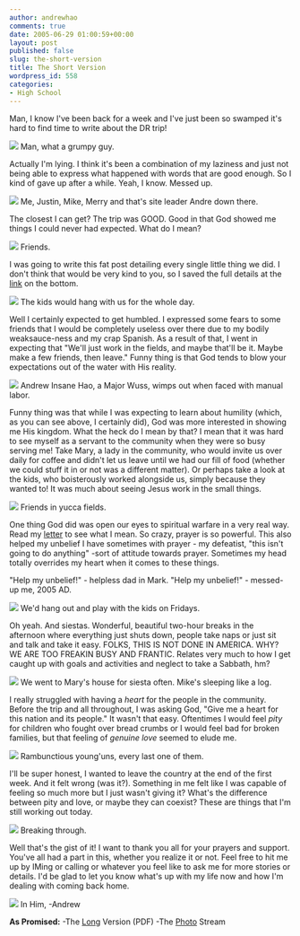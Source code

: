 ```yaml
---
author: andrewhao
comments: true
date: 2005-06-29 01:00:59+00:00
layout: post
published: false
slug: the-short-version
title: The Short Version
wordpress_id: 558
categories:
- High School
---
```


Man, I know I've been back for a week and I've just been so swamped it's hard to find time to write about the DR trip!

![](http://photos15.flickr.com/20654666_45b8eb8fbf.jpg)
Man, what a grumpy guy.

Actually I'm lying. I think it's been a combination of my laziness and just not being able to express what happened with words that are good enough. So I kind of gave up after a while. Yeah, I know. Messed up.

![](http://photos15.flickr.com/20655346_0bb66c8a6c.jpg)
Me, Justin, Mike, Merry and that's site leader Andre down there.

The closest I can get? The trip was GOOD. Good in that God showed me things I could never had expected. What do I mean?

![](http://photos17.flickr.com/22105127_e758342af4.jpg)
Friends.

I was going to write this fat post detailing every single little thing we did. I don't think that would be very kind to you, so I saved the full details at the [link](http://www.g9labs.com/files/dr_thank.pdf) on the bottom.

![](http://photos16.flickr.com/20655385_efd6b4a030.jpg)
The kids would hang with us for the whole day.

Well I certainly expected to get humbled. I expressed some fears to some friends that I would be completely useless over there due to my bodily weaksauce-ness and my crap Spanish. As a result of that, I went in expecting that "We'll just work in the fields, and maybe that'll be it. Maybe make a few friends, then leave." Funny thing is that God tends to blow your expectations out of the water with His reality.

![](http://photos17.flickr.com/22105172_a1e6e2b6cd.jpg)
Andrew Insane Hao, a Major Wuss, wimps out when faced with manual labor.

Funny thing was that while I was expecting to learn about humility (which, as you can see above, I certainly did), God was more interested in showing me His kingdom. What the heck do I mean by that? I mean that it was hard to see myself as a servant to the community when they were so busy serving me! Take Mary, a lady in the community, who would invite us over daily for coffee and didn't let us leave until we had our fill of food (whether we could stuff it in or not was a different matter). Or perhaps take a look at the kids, who boisterously worked alongside us, simply because they wanted to! It was much about seeing Jesus work in the small things.

![](http://photos16.flickr.com/20655367_d2182734c7.jpg)
Friends in yucca fields.

One thing God did was open our eyes to spiritual warfare in a very real way. Read my [letter](http://www.g9labs.com/files/dr_thank.pdf) to see what I mean. So crazy, prayer is so powerful. This also helped my unbelief I have sometimes with prayer - my defeatist, "this isn't going to do anything" -sort of attitude towards prayer. Sometimes my head totally overrides my heart when it comes to these things.

"Help my unbelief!" - helpless dad in Mark.
"Help my unbelief!" - messed-up me, 2005 AD.

![](http://photos15.flickr.com/20655395_fab9b6b640.jpg?v=0)
We'd hang out and play with the kids on Fridays.

Oh yeah. And siestas. Wonderful, beautiful two-hour breaks in the afternoon where everything just shuts down, people take naps or just sit and talk and take it easy. FOLKS, THIS IS NOT DONE IN AMERICA. WHY? WE ARE TOO FREAKIN BUSY AND FRANTIC. Relates very much to how I get caught up with goals and activities and neglect to take a Sabbath, hm?

![](http://photos16.flickr.com/22329661_eaff052ead.jpg)
We went to Mary's house for siesta often. Mike's sleeping like a log.

I really struggled with having a _heart_ for the people in the community. Before the trip and all throughout, I was asking God, "Give me a heart for this nation and its people." It wasn't that easy. Oftentimes I would feel _pity_ for children who fought over bread crumbs or I would feel bad for broken families, but that feeling of _genuine love_ seemed to elude me.

![](http://photos17.flickr.com/22105241_faeaf039e2.jpg)
Rambunctious young'uns, every last one of them.

I'll be super honest, I wanted to leave the country at the end of the first week. And it felt wrong (was it?). Something in me felt like I was capable of feeling so much more but I just wasn't giving it? What's the difference between pity and love, or maybe they can coexist? These are things that I'm still working out today.

![](http://photos16.flickr.com/22105256_dfb3245bb8.jpg?v=0)
Breaking through.

Well that's the gist of it! I want to thank you all for your prayers and support. You've all had a part in this, whether you realize it or not. Feel free to hit me up by IMing or calling or whatever you feel like to ask me for more stories or details. I'd be glad to let you know what's up with my life now and how I'm dealing with coming back home.

![](http://photos16.flickr.com/22105264_ad029a6c16.jpg?v=0)
In Him,
-Andrew

**As Promised:**
-The [Long](http://www.g9labs.com/files/dr_thank.pdf) Version (PDF)
-The [Photo](http://flickr.com/photos/andrewhao/sets/516820/) Stream

